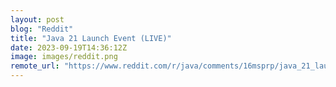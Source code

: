 ```yaml
---
layout: post
blog: "Reddit"
title: "Java 21 Launch Event (LIVE)"
date: 2023-09-19T14:36:12Z
image: images/reddit.png
remote_url: "https://www.reddit.com/r/java/comments/16msprp/java_21_launch_event_live/"
---
```

